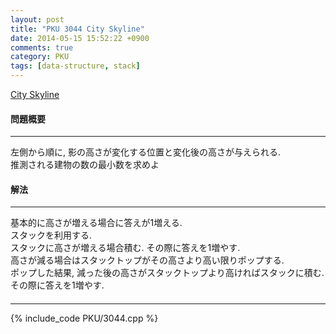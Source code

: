 ```yaml
---
layout: post
title: "PKU 3044 City Skyline"
date: 2014-05-15 15:52:22 +0900
comments: true
category: PKU
tags: [data-structure, stack]
---
```


[City Skyline](http://poj.org/problem?id=3044)

#### 問題概要

****

左側から順に, 影の高さが変化する位置と変化後の高さが与えられる.  
推測される建物の数の最小数を求めよ  

#### 解法

****

基本的に高さが増える場合に答えが1増える.  
スタックを利用する.  
スタックに高さが増える場合積む. その際に答えを1増やす.  
高さが減る場合はスタックトップがその高さより高い限りポップする.  
ポップした結果, 減った後の高さがスタックトップより高ければスタックに積む. その際に答えを1増やす.  

#### 

****

{% include_code PKU/3044.cpp %}
